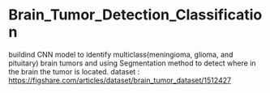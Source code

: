 # Brain_Tumor_Detection_Classification
buildind CNN model to identify multiclass(meningioma, glioma, and pituitary) brain tumors and using Segmentation method to detect where in the brain the tumor is located.
dataset : 
https://figshare.com/articles/dataset/brain_tumor_dataset/1512427
